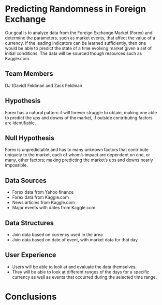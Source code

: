 # Predicting Randomness in Foreign Exchange
Our goal is to analyze data from the Foreign Exchange Market (Forex) and determine the parameters, such as market events,  that affect the value of a currency. If the leading indicators can be learned sufficiently, then one would be able to predict the state of a time evolving market given a set of initial conditions. The data will be sourced though resources such as Kaggle.com. 
## Team Members
DJ (David) Feldman and Zack Feldman
## Hypothesis
Forex has a natural pattern it will forever struggle to obtain, making one able to predict the ups and downs of the market, if outside contributing factors are identifiable.
## Null Hypothesis
Forex is unpredictable and has to many unknown factors that contribute uniquely to the market, each of whom’s impact are dependent on one, or many, other factors; making predicting the market’s ups and downs nearly impossible.
## Data Sources
<ul>
  <li>Forex data from Yahoo finance</li>
  <li>Forex data from Kaggle.com</li>
  <li>News articles from Kaggle.com</li>
  <li>Major events with dates from Kaggle.com</li>
 </ul>
 
## Data Structures
<ul>
  <li>Join data based on currency used in the area</li>
  <li>Join data based on date of event, with market data for that day</li>
  </ul>
  
## User Experience
<ul>
  <li>Users will be able to look at and evaluate the data themselves.</li>
<li>They will be able to look at different ranges of the days for a specific currency as well as events that occurred during the selected time range.</li>
  
  </ul>
  
# Conclusions
